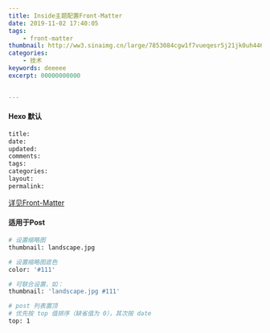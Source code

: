 ```yaml
---
title: Inside主题配置Front-Matter
date: 2019-11-02 17:40:05
tags:
	- front-matter
thumbnail: http://ww3.sinaimg.cn/large/7853084cgw1f7vueqesr5j21jk0uh446.jpg	
categories:
	- 技术
keywords: deeeee	
excerpt: 00000000000


---
```


#### Hexo 默认
```bash
title:
date:
updated:
comments:
tags:
categories:
layout:
permalink:
```
[详见Front-Matter](https://hexo.io/docs/front-matter "inside front-matter")


#### 适用于Post
```bash
# 设置缩略图
thumbnail: landscape.jpg

# 设置缩略图底色
color: '#111'

# 可联合设置，如：
thumbnail: 'landscape.jpg #111'

# post 列表置顶
# 优先按 top 值排序（缺省值为 0），其次按 date
top: 1
```
